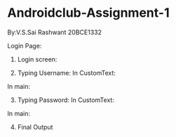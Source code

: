 # Androidclub-Assignment-1
By:V.S.Sai Rashwant 20BCE1332

Login Page:
1. Login screen:
 



2. Typing Username:
In CustomText:	
<TextInput secureTextEntry={props.security} placeholder={props.placeholder} style={styles.input}/>
In main:
<SaiRashwant placeholder="Username" security={false}/>
 



3. Typing Password:
In CustomText:	
<TextInput secureTextEntry={props.security} placeholder={props.placeholder} style={styles.input}/>
In main:
<SaiRashwant placeholder="Password" security={true}/>

 

4. Final Output
 





